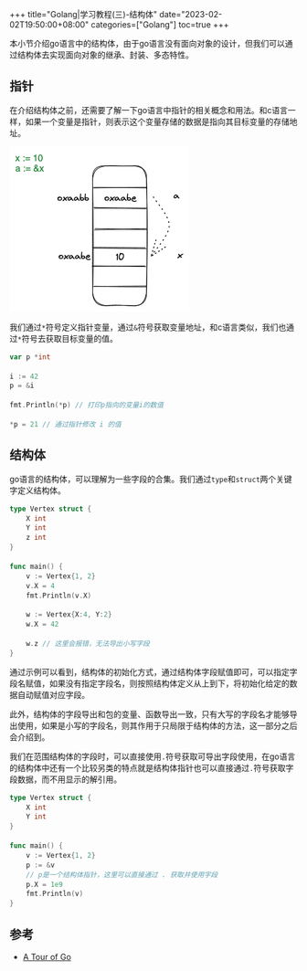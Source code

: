 +++
title="Golang|学习教程(三)-结构体"
date="2023-02-02T19:50:00+08:00"
categories=["Golang"]
toc=true
+++

本小节介绍go语言中的结构体，由于go语言没有面向对象的设计，但我们可以通过结构体去实现面向对象的继承、封装、多态特性。

## 指针

在介绍结构体之前，还需要了解一下go语言中指针的相关概念和用法。和c语言一样，如果一个变量是指针，则表示这个变量存储的数据是指向其目标变量的存储地址。

![指针](img_0.png)

我们通过`*`符号定义指针变量，通过`&`符号获取变量地址，和c语言类似，我们也通过`*`符号去获取目标变量的值。

```go
var p *int

i := 42
p = &i

fmt.Println(*p) // 打印p指向的变量i的数值

*p = 21 // 通过指针修改 i 的值
```

## 结构体

go语言的结构体，可以理解为一些字段的合集。我们通过`type`和`struct`两个关键字定义结构体。

```go
type Vertex struct {
	X int
	Y int
    z int
}

func main() {
	v := Vertex{1, 2}
	v.X = 4
	fmt.Println(v.X)

    w := Vertex{X:4, Y:2}
    w.X = 42

    w.z // 这里会报错，无法导出小写字段
}
```

通过示例可以看到，结构体的初始化方式，通过结构体字段赋值即可，可以指定字段名赋值，如果没有指定字段名，则按照结构体定义从上到下，将初始化给定的数据自动赋值对应字段。

此外，结构体的字段导出和包的变量、函数导出一致，只有大写的字段名才能够导出使用，如果是小写的字段名，则其作用于只局限于结构体的方法，这一部分之后会介绍到。

我们在范围结构体的字段时，可以直接使用`.`符号获取可导出字段使用，在go语言的结构体中还有一个比较另类的特点就是结构体指针也可以直接通过`.`符号获取字段数据，而不用显示的解引用。

```go
type Vertex struct {
	X int
	Y int
}

func main() {
	v := Vertex{1, 2}
	p := &v
    // p是一个结构体指针，这里可以直接通过 . 获取并使用字段
	p.X = 1e9
	fmt.Println(v)
}
```

## 参考

- [A Tour of Go](https://go.dev/tour/moretypes/1)